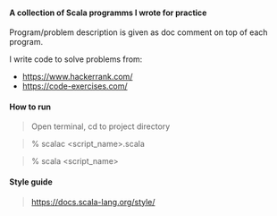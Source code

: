 #### A collection of Scala programms I wrote for practice

Program/problem description is given as doc comment on top of each program.

I write code to solve problems from:

- https://www.hackerrank.com/
- https://code-exercises.com/

#### How to run

> Open terminal, cd to project directory

> % scalac <script_name>.scala

> % scala <script_name>

#### Style guide

> https://docs.scala-lang.org/style/
